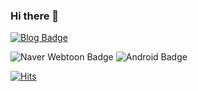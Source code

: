 ### Hi there 👋

[![Blog Badge](http://img.shields.io/badge/-Blog-blue?style=plastic&link=https://leejaeho.dev)](https://leejaeho.dev)

![Naver Webtoon Badge](http://img.shields.io/badge/-Webtoon-black?style=plastic&logo=Webtoon)
![Android Badge](http://img.shields.io/badge/-Android-black?style=plastic&logo=Android)

[![Hits](https://hits.seeyoufarm.com/api/count/incr/badge.svg?url=https%3A%2F%2Fgithub.com%2Fjaeho-lee104&count_bg=%2379C83D&title_bg=%23555555&icon=&icon_color=%23E7E7E7&title=hits&edge_flat=false)](https://hits.seeyoufarm.com)
